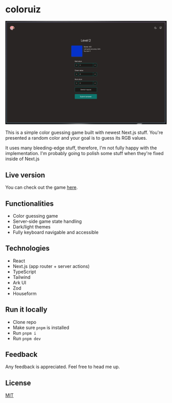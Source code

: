 # coloruiz

[![coloruiz example screenshot](readme-assets/screenshot.png)](https://coloruiz.pawelblaszczyk.dev)

This is a simple color guessing game built with newest Next.js stuff. You're presented a random color and your goal is to guess its RGB values.

It uses many bleeding-edge stuff, therefore, I'm not fully happy with the implementation. I'm probably going to polish some stuff when they're fixed inside of Next.js

## Live version

You can check out the game [here](https://coloruiz.pawelblaszczyk.dev/).

## Functionalities

- Color guessing game
- Server-side game state handling
- Dark/light themes
- Fully keyboard navigable and accessible

## Technologies

- React
- Next.js (app router + server actions)
- TypeScript
- Tailwind
- Ark UI
- Zod
- Houseform

## Run it locally

- Clone repo
- Make sure `pnpm` is installed
- Run `pnpm i`
- Run `pnpm dev`

## Feedback

Any feedback is appreciated. Feel free to head me up.

## License

[MIT](https://choosealicense.com/licenses/mit/)
